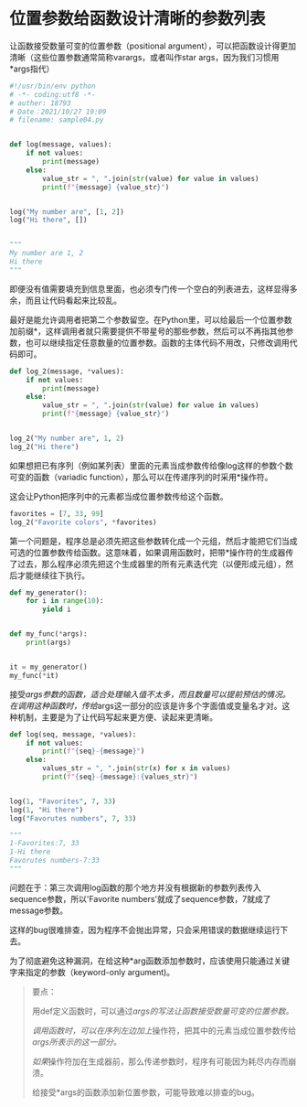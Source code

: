 # 位置参数给函数设计清晰的参数列表

让函数接受数量可变的位置参数（positional argument），可以把函数设计得更加清晰（这些位置参数通常简称varargs，或者叫作star args，因为我们习惯用*args指代）

```python
#!/usr/bin/env python
# -*- coding:utf8 -*-
# auther: 18793
# Date：2021/10/27 19:09
# filename: sample04.py


def log(message, values):
    if not values:
        print(message)
    else:
        value_str = ", ".join(str(value) for value in values)
        print(f"{message} {value_str}")


log("My number are", [1, 2])
log("Hi there", [])


"""
My number are 1, 2
Hi there
"""
```

即便没有值需要填充到信息里面，也必须专门传一个空白的列表进去，这样显得多余，而且让代码看起来比较乱。

最好是能允许调用者把第二个参数留空。在Python里，可以给最后一个位置参数加前缀*，这样调用者就只需要提供不带星号的那些参数，然后可以不再指其他参数，也可以继续指定任意数量的位置参数。函数的主体代码不用改，只修改调用代码即可。

```python
def log_2(message, *values):
    if not values:
        print(message)
    else:
        value_str = ", ".join(str(value) for value in values)
        print(f"{message} {value_str}")


log_2("My number are", 1, 2)
log_2("Hi there")
```

如果想把已有序列（例如某列表）里面的元素当成参数传给像log这样的参数个数可变的函数（variadic function），那么可以在传递序列的时采用*操作符。

这会让Python把序列中的元素都当成位置参数传给这个函数。

```python
favorites = [7, 33, 99]
log_2("Favorite colors", *favorites)
```

第一个问题是，程序总是必须先把这些参数转化成一个元组，然后才能把它们当成可选的位置参数传给函数。这意味着，如果调用函数时，把带*操作符的生成器传了过去，那么程序必须先把这个生成器里的所有元素迭代完（以便形成元组），然后才能继续往下执行。

```python
def my_generator():
    for i in range(10):
        yield i


def my_func(*args):
    print(args)


it = my_generator()
my_func(*it)
```

接受*args参数的函数，适合处理输入值不太多，而且数量可以提前预估的情况。在调用这种函数时，传给*args这一部分的应该是许多个字面值或变量名才对。这种机制，主要是为了让代码写起来更方便、读起来更清晰。

```python
def log(seq, message, *values):
    if not values:
        print(f"{seq}-{message}")
    else:
        values_str = ", ".join(str(x) for x in values)
        print(f"{seq}-{message}:{values_str}")


log(1, "Favorites", 7, 33)
log(1, "Hi there")
log("Favorutes numbers", 7, 33)

"""
1-Favorites:7, 33
1-Hi there
Favorutes numbers-7:33
"""
```

问题在于：第三次调用log函数的那个地方并没有根据新的参数列表传入sequence参数，所以'Favorite numbers'就成了sequence参数，7就成了message参数。

这样的bug很难排查，因为程序不会抛出异常，只会采用错误的数据继续运行下去。

为了彻底避免这种漏洞，在给这种*arg函数添加参数时，应该使用只能通过关键字来指定的参数（keyword-only argument)。



> 要点：
>
> 用def定义函数时，可以通过*args的写法让函数接受数量可变的位置参数。*
>
> *调用函数时，可以在序列左边加上*操作符，把其中的元素当成位置参数传给*args所表示的这一部分。*
>
> *如果*操作符加在生成器前，那么传递参数时，程序有可能因为耗尽内存而崩溃。
>
> 给接受*args的函数添加新位置参数，可能导致难以排查的bug。
